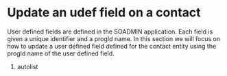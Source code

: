 <properties date="2016-06-24"
SortOrder="4"
/>

Update an udef field on a contact
=================================

 

User defined fields are defined in the SOADMIN application. Each field is given a unique identifier and a progId name. In this section we will focus on how to update a user defined field defined for the contact entity using the progId name of the user defined field.

1. autolist
